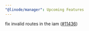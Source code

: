 ```yaml
---
"@linode/manager": Upcoming Features
---
```


fix invalid routes in the iam ([#11436](https://github.com/linode/manager/pull/11436))
